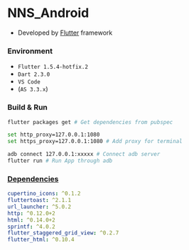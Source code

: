 # NNS_Android
+ Developed by [Flutter](https://flutter.dev/) framework

### Environment
+ `Flutter 1.5.4-hotfix.2`
+ `Dart 2.3.0`
+ `VS Code`
+ (`AS 3.3.x`)

### Build & Run
```bash
flutter packages get # Get dependencies from pubspec

set http_proxy=127.0.0.1:1080
set https_proxy=127.0.0.1:1080 # Add proxy for terminal

adb connect 127.0.0.1:xxxxx # Connect adb server
flutter run # Run App through adb
```

### [Dependencies](https://github.com/Aoi-hosizora/NNS_Android/blob/master/pubspec.yaml)
```yaml
cupertino_icons: ^0.1.2
fluttertoast: ^2.1.1
url_launcher: ^5.0.2
http: ^0.12.0+2
html: ^0.14.0+2
sprintf: ^4.0.2
flutter_staggered_grid_view: ^0.2.7
flutter_html: ^0.10.4
```